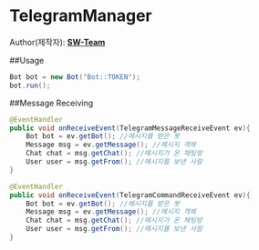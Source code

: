 # TelegramManager
  
Author(제작자): **[SW-Team](https://github.com/SW-Team)**
  
##Usage
```java
Bot bot = new Bot("Bot::TOKEN");
bot.run();
```
  
##Message Receiving
``` java
@EventHandler
public void onReceiveEvent(TelegramMessageReceiveEvent ev){
    Bot bot = ev.getBot(); //메시지를 받은 봇
    Message msg = ev.getMessage(); //메시지 객체
    Chat chat = msg.getChat(); //메시지가 온 채팅방
    User user = msg.getFrom(); //메시지를 보낸 사람
}

@EventHandler
public void onReceiveEvent(TelegramCommandReceiveEvent ev){
    Bot bot = ev.getBot(); //메시지를 받은 봇
    Message msg = ev.getMessage(); //메시지 객체
    Chat chat = msg.getChat(); //메시지가 온 채팅방
    User user = msg.getFrom(); //메시지를 보낸 사람
}
```